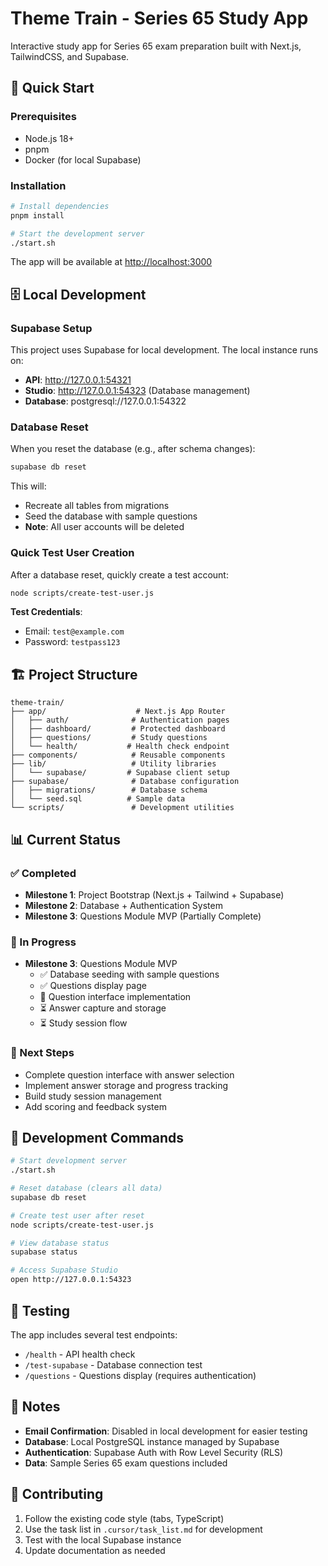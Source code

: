 # Theme Train - Series 65 Study App

Interactive study app for Series 65 exam preparation built with Next.js, TailwindCSS, and Supabase.

## 🚀 Quick Start

### Prerequisites
- Node.js 18+ 
- pnpm
- Docker (for local Supabase)

### Installation
```bash
# Install dependencies
pnpm install

# Start the development server
./start.sh
```

The app will be available at [http://localhost:3000](http://localhost:3000)

## 🗄️ Local Development

### Supabase Setup
This project uses Supabase for local development. The local instance runs on:
- **API**: http://127.0.0.1:54321
- **Studio**: http://127.0.0.1:54323 (Database management)
- **Database**: postgresql://127.0.0.1:54322

### Database Reset
When you reset the database (e.g., after schema changes):
```bash
supabase db reset
```

This will:
- Recreate all tables from migrations
- Seed the database with sample questions
- **Note**: All user accounts will be deleted

### Quick Test User Creation
After a database reset, quickly create a test account:
```bash
node scripts/create-test-user.js
```

**Test Credentials**:
- Email: `test@example.com`
- Password: `testpass123`

## 🏗️ Project Structure

```
theme-train/
├── app/                    # Next.js App Router
│   ├── auth/              # Authentication pages
│   ├── dashboard/         # Protected dashboard
│   ├── questions/         # Study questions
│   └── health/           # Health check endpoint
├── components/            # Reusable components
├── lib/                   # Utility libraries
│   └── supabase/         # Supabase client setup
├── supabase/              # Database configuration
│   ├── migrations/        # Database schema
│   └── seed.sql          # Sample data
└── scripts/               # Development utilities
```

## 📊 Current Status

### ✅ Completed
- **Milestone 1**: Project Bootstrap (Next.js + Tailwind + Supabase)
- **Milestone 2**: Database + Authentication System
- **Milestone 3**: Questions Module MVP (Partially Complete)

### 🚧 In Progress
- **Milestone 3**: Questions Module MVP
  - ✅ Database seeding with sample questions
  - ✅ Questions display page
  - 🔄 Question interface implementation
  - ⏳ Answer capture and storage
  - ⏳ Study session flow

### 🎯 Next Steps
- Complete question interface with answer selection
- Implement answer storage and progress tracking
- Build study session management
- Add scoring and feedback system

## 🔧 Development Commands

```bash
# Start development server
./start.sh

# Reset database (clears all data)
supabase db reset

# Create test user after reset
node scripts/create-test-user.js

# View database status
supabase status

# Access Supabase Studio
open http://127.0.0.1:54323
```

## 🧪 Testing

The app includes several test endpoints:
- `/health` - API health check
- `/test-supabase` - Database connection test
- `/questions` - Questions display (requires authentication)

## 📝 Notes

- **Email Confirmation**: Disabled in local development for easier testing
- **Database**: Local PostgreSQL instance managed by Supabase
- **Authentication**: Supabase Auth with Row Level Security (RLS)
- **Data**: Sample Series 65 exam questions included

## 🤝 Contributing

1. Follow the existing code style (tabs, TypeScript)
2. Use the task list in `.cursor/task_list.md` for development
3. Test with the local Supabase instance
4. Update documentation as needed
